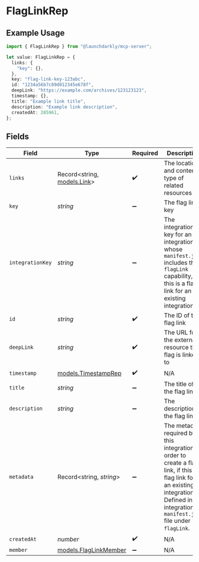 # FlagLinkRep

## Example Usage

```typescript
import { FlagLinkRep } from "@launchdarkly/mcp-server";

let value: FlagLinkRep = {
  links: {
    "key": {},
  },
  key: "flag-link-key-123abc",
  id: "1234a56b7c89d012345e678f",
  deepLink: "https://example.com/archives/123123123",
  timestamp: {},
  title: "Example link title",
  description: "Example link description",
  createdAt: 285961,
};
```

## Fields

| Field                                                                                                                                                                                                                   | Type                                                                                                                                                                                                                    | Required                                                                                                                                                                                                                | Description                                                                                                                                                                                                             | Example                                                                                                                                                                                                                 |
| ----------------------------------------------------------------------------------------------------------------------------------------------------------------------------------------------------------------------- | ----------------------------------------------------------------------------------------------------------------------------------------------------------------------------------------------------------------------- | ----------------------------------------------------------------------------------------------------------------------------------------------------------------------------------------------------------------------- | ----------------------------------------------------------------------------------------------------------------------------------------------------------------------------------------------------------------------- | ----------------------------------------------------------------------------------------------------------------------------------------------------------------------------------------------------------------------- |
| `links`                                                                                                                                                                                                                 | Record<string, [models.Link](../models/link.md)>                                                                                                                                                                        | :heavy_check_mark:                                                                                                                                                                                                      | The location and content type of related resources                                                                                                                                                                      |                                                                                                                                                                                                                         |
| `key`                                                                                                                                                                                                                   | *string*                                                                                                                                                                                                                | :heavy_minus_sign:                                                                                                                                                                                                      | The flag link key                                                                                                                                                                                                       | flag-link-key-123abc                                                                                                                                                                                                    |
| `integrationKey`                                                                                                                                                                                                        | *string*                                                                                                                                                                                                                | :heavy_minus_sign:                                                                                                                                                                                                      | The integration key for an integration whose <code>manifest.json</code> includes the <code>flagLink</code> capability, if this is a flag link for an existing integration                                               |                                                                                                                                                                                                                         |
| `id`                                                                                                                                                                                                                    | *string*                                                                                                                                                                                                                | :heavy_check_mark:                                                                                                                                                                                                      | The ID of this flag link                                                                                                                                                                                                | 1234a56b7c89d012345e678f                                                                                                                                                                                                |
| `deepLink`                                                                                                                                                                                                              | *string*                                                                                                                                                                                                                | :heavy_check_mark:                                                                                                                                                                                                      | The URL for the external resource the flag is linked to                                                                                                                                                                 | https://example.com/archives/123123123                                                                                                                                                                                  |
| `timestamp`                                                                                                                                                                                                             | [models.TimestampRep](../models/timestamprep.md)                                                                                                                                                                        | :heavy_check_mark:                                                                                                                                                                                                      | N/A                                                                                                                                                                                                                     |                                                                                                                                                                                                                         |
| `title`                                                                                                                                                                                                                 | *string*                                                                                                                                                                                                                | :heavy_minus_sign:                                                                                                                                                                                                      | The title of the flag link                                                                                                                                                                                              | Example link title                                                                                                                                                                                                      |
| `description`                                                                                                                                                                                                           | *string*                                                                                                                                                                                                                | :heavy_minus_sign:                                                                                                                                                                                                      | The description of the flag link                                                                                                                                                                                        | Example link description                                                                                                                                                                                                |
| `metadata`                                                                                                                                                                                                              | Record<string, *string*>                                                                                                                                                                                                | :heavy_minus_sign:                                                                                                                                                                                                      | The metadata required by this integration in order to create a flag link, if this is a flag link for an existing integration. Defined in the integration's <code>manifest.json</code> file under <code>flagLink</code>. |                                                                                                                                                                                                                         |
| `createdAt`                                                                                                                                                                                                             | *number*                                                                                                                                                                                                                | :heavy_check_mark:                                                                                                                                                                                                      | N/A                                                                                                                                                                                                                     |                                                                                                                                                                                                                         |
| `member`                                                                                                                                                                                                                | [models.FlagLinkMember](../models/flaglinkmember.md)                                                                                                                                                                    | :heavy_minus_sign:                                                                                                                                                                                                      | N/A                                                                                                                                                                                                                     |                                                                                                                                                                                                                         |